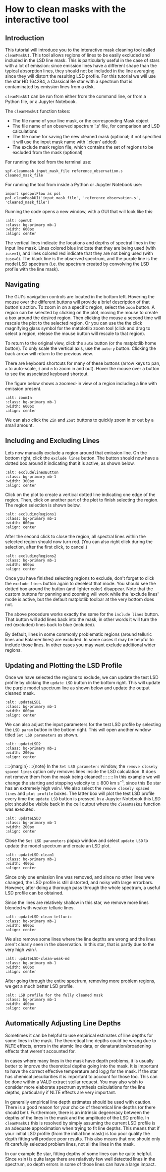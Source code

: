 # How to clean masks with the interactive tool

## Introduction

This tutorial will introduce you to the interactive mask cleaning tool called `cleanMaskUI`. This tool allows regions of lines to be easily excluded and included in the LSD line mask. This is particularly useful in the case of stars with a lot of emission: since emission lines have a different shape than the typical absorption lines, they should not be included in the line averaging since they will distort the resulting LSD profile. For this tutorial we will use the star HD 164284, a Classical Be star with a spectrum that is contaminated by emission lines from a disk. 

`cleanMaskUI` can be run from either from the command line, or from a Python file, or a Jupyter Notebook.

The `cleanMaskUI` function takes:
- The file name of your line mask, or the corresponding Mask object
- The file name of an observed spectrum '.s' file, for comparison and LSD calculations
- The file name for saving the new cleaned mask (optional; if not specified it will use the input mask name with '.clean' added)
- The exclude mask region file, which contains the set of regions to be excluded from the mask (optional)

For running the tool from the terminal use:
```
spf-cleanmask input_mask_file reference_observation.s cleaned_mask_file
```

For running the tool from inside a Python or Jupyter Notebook use:
```
import specpolFlow as pol
pol.cleanMaskUI('input_mask_file', 'reference_observation.s', 'cleaned_mask_file')
```

Running the code opens a new window, with a GUI that will look like this:
```{image} MaskUI_images/openUI.png
:alt: openUI
:class: bg-primary mb-1
:width: 600px
:align: center
```

The vertical lines indicate the locations and depths of spectral lines in the input line mask. Lines colored blue indicate that they are being used (with `iuse=1`), and lines colored red indicate that they are not being used (with `iuse=0`). The black line is the observed spectrum, and the purple line is the model LSD spectrum (i.e. the spectrum created by convolving the LSD profile with the line mask). 

## Navigating

The GUI's navigation controls are located in the bottom left. Hovering the mouse over the different buttons will provide a brief description of that button's action. To zoom in on a specific region, select the `zoom` button. 
A region can be selected by clicking on the plot, moving the mouse to create a box around the desired region. Then clicking the mouse a second time will rescale the plot to the selected region.
Or you can use the the click magnifying glass symbol for the matplotlib zoom tool (click and drag to select a region, release the mouse button will rescale to that region).

To return to the original view, click the `auto` button (or the matplotlib home button). To only scale the vertical axis, use the `auto-y` button. Clicking the back arrow will return to the previous view. 

There are keyboard shortcuts for many of these buttons (arrow keys to pan, `a` to auto-scale, `i` and `o` to zoom in and out). Hover the mouse over a button to see the associated keyboard shortcut.

The figure below shows a zoomed-in view of a region including a line with emission present. 

```{image} MaskUI_images/zoomIn.png
:alt: zoomIn
:class: bg-primary mb-1
:width: 600px
:align: center
```
We can also click the `Zin` and `Zout` buttons to quickly zoom in or out by a small amount. 

## Including and Excluding Lines

Lets now manually exclude a region around that emission line. On the bottom right, click the `exclude lines` button. The button should now have a dotted box around it indicating that it is active, as shown below. 

```{image} MaskUI_images/excludelinesButton.png
:alt: excludelinesButton
:class: bg-primary mb-1
:width: 300px
:align: center
```

Click on the plot to create a vertical dotted line indicating one edge of the region. Then, click on another part of the plot to finish selecting the region. The region selection is shown below.

```{image} MaskUI_images/excludingRegions1.png
:alt: excludingRegions1
:class: bg-primary mb-1
:width: 600px
:align: center
```

After the second click to close the region, all spectral lines within the selected region should now turn red. (You can also right click during the selection, after the first click, to cancel.)

```{image} MaskUI_images/excludingRegions2.png
:alt: excludingRegions2
:class: bg-primary mb-1
:width: 600px
:align: center
```

Once you have finished selecting regions to exclude, don't forget to click the `exclude lines` button again to deselect that mode. You should see the dotted box around the button (and lighter color) disappear.  Note that the custom buttons for panning and zooming will work while the 'exclude lines' mode is active, but the default matplotlib toolbar at the very bottom does not.

The above procedure works exactly the same for the `include lines` button. That button will add lines back into the mask, in other words it will turn the red (excluded) lines back to blue (included).  

By default, lines in some commonly problematic regions (around telluric lines and Balamer lines) are excluded.  In some cases it may be helpful to include those lines. In other cases you may want exclude additional wider regions.

## Updating and Plotting the LSD Profile

Once we have selected the regions to exclude, we can update the test LSD profile by clicking the `update LSD` button in the bottom right. This will update the purple model spectrum line as shown below and update the output cleaned mask. 

```{image} MaskUI_images/updateLSD1.png
:alt: updateLSD1
:class: bg-primary mb-1
:width: 600px
:align: center
```

We can also adjust the input parameters for the test LSD profile by selecting the `LSD param` button in the bottom right. This will open another window titled `Set LSD parameters` as shown. 

```{image} MaskUI_images/updateLSD2.png
:alt: updateLSD2
:class: bg-primary mb-1
:width: 200px
:align: center
```

::::{margin}
:::{note}
In the `Set LSD parameters` window, the `remove closely spaced lines` option only removes lines inside the LSD calculation. It does not remove them from the mask being cleaned!
:::
::::
In this example we will change the starting and stopping velocity to $\pm$ 800 km s$^{-1}$, since this Be star has an extremely high $v\sin i$.  We also select the `remove closely spaced lines` and `plot profile` boxes. The latter box will plot the test LSD profile every time the `update LSD` button is pressed. In a Jupyter Notebook this LSD plot should be visible back in the cell output where the `cleanMaskUI` function was executed.

```{image} MaskUI_images/updateLSD3.png
:alt: updateLSD3
:class: bg-primary mb-1
:width: 200px
:align: center
```

Close the `Set LSD parameters` popup window and select `update LSD` to update the model spectrum and create an LSD plot. 

```{image} MaskUI_images/updateLSD-clean1.png
:alt: updateLSD-clean1
:class: bg-primary mb-1
:width: 400px
:align: center
```

Since only one emission line was removed, and since no other lines were changed, the LSD profile is still distorted, and noisy with large errorbars. However, after doing a thorough pass through the whole spectrum, a useful LSD profile can be obtained. 

Since the lines are relatively shallow in this star, we remove more lines blended with weaker telluric lines.

```{image} MaskUI_images/updateLSD-clean-telluric.png
:alt: updateLSD-clean-telluric
:class: bg-primary mb-1
:width: 600px
:align: center
```

We also remove some lines where the line depths are wrong and the lines aren't clearly seen in the observation.  In this star, that is partly due to the very high $v\sin i$.

```{image} MaskUI_images/updateLSD-clean-weak-nd.png
:alt: updateLSD-clean-weak-nd
:class: bg-primary mb-1
:width: 600px
:align: center
```

After going through the entire spectrum, removing more problem regions, we get a much better LSD profile.

```{image} MaskUI_images/updateLSD-clean-full.png
:alt: LSD profile for the fully cleaned mask
:class: bg-primary mb-1
:width: 400px
:align: center
```

## Automatically Adjusting Line Depths 

Sometimes it can be helpful to use empirical estimates of line depths for some lines in the mask.  The theoretical line depths could be wrong due to NLTE effects, errors in the atomic line data, or denaturation/broadening effects that weren't accounted for.  

In cases where many lines in the mask have depth problems, it is usually better to improve the theoretical depths going into the mask.  It is important to have the correct effective temperature and $\log g$ for the mask.  If the star has chemical peculiarities it is important to account for those too.  This can be done within a VALD extract stellar request.  You may also wish to consider more elaborate spectrum synthesis calculations for the line depths, particularly if NLTE effects are very important.

In generally empirical line depth estimates should be used with caution. There is a good reason for your choice of theoretical line depths (or there should be!).  Furthermore, there is an intrinsic degeneracy between the depths of the lines in the mask and the amplitude of the LSD profile.  In `cleanMaskUI` this is resolved by simply assuming the current LSD profile is an adequate approximation when trying to fit line depths.  This means that if your initial LSD profile (from the initial line mask) is too poor quality the depth fitting will produce poor results.  This also means that one should only fit carefully selected problem lines, not all the lines in the mask.

In our example Be star, fitting depths of some lines can be quite helpful.  Since $v\sin i$ is quite large there are relatively few well detected lines in the spectrum, so depth errors in some of those lines can have a large impact.


